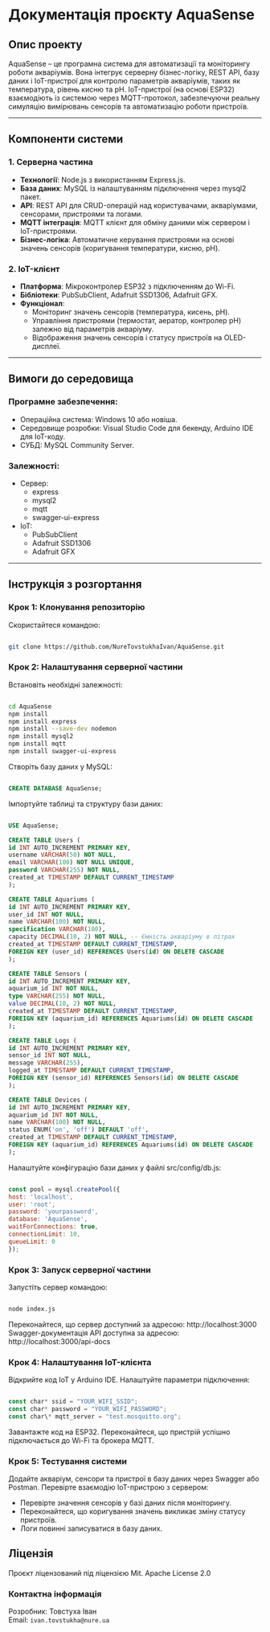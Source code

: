 # Документація проєкту AquaSense

## Опис проекту

AquaSense – це програмна система для автоматизації та моніторингу роботи акваріумів. Вона інтегрує серверну бізнес-логіку, REST API, базу даних і IoT-пристрої для контролю параметрів акваріумів, таких як температура, рівень кисню та pH. IoT-пристрої (на основі ESP32) взаємодіють із системою через MQTT-протокол, забезпечуючи реальну симуляцію вимірювань сенсорів та автоматизацію роботи пристроїв.

---

## Компоненти системи

### 1. **Серверна частина**

- **Технології**: Node.js з використанням Express.js.
- **База даних**: MySQL із налаштуванням підключення через mysql2 пакет.
- **API**: REST API для CRUD-операцій над користувачами, акваріумами, сенсорами, пристроями та логами.
- **MQTT інтеграція**: MQTT клієнт для обміну даними між сервером і IoT-пристроями.
- **Бізнес-логіка**: Автоматичне керування пристроями на основі значень сенсорів (коригування температури, кисню, pH).

### 2. **IoT-клієнт**

- **Платформа**: Мікроконтролер ESP32 з підключенням до Wi-Fi.
- **Бібліотеки**: PubSubClient, Adafruit SSD1306, Adafruit GFX.
- **Функціонал**:
  - Моніторинг значень сенсорів (температура, кисень, pH).
  - Управління пристроями (термостат, аератор, контролер pH) залежно від параметрів акваріуму.
  - Відображення значень сенсорів і статусу пристроїв на OLED-дисплеї.

---

## Вимоги до середовища

### Програмне забезпечення:

- Операційна система: Windows 10 або новіша.
- Середовище розробки: Visual Studio Code для бекенду, Arduino IDE для IoT-коду.
- СУБД: MySQL Community Server.

### Залежності:

- Сервер:
  - express
  - mysql2
  - mqtt
  - swagger-ui-express
- IoT:
  - PubSubClient
  - Adafruit SSD1306
  - Adafruit GFX

---

## Інструкція з розгортання

### Крок 1: Клонування репозиторію

Скористайтеся командою:

```bash

git clone https://github.com/NureTovstukhaIvan/AquaSense.git

```

### Крок 2: Налаштування серверної частини

Встановіть необхідні залежності:

 ```bash

cd AquaSense
npm install
npm install express
npm install --save-dev nodemon
npm install mysql2
npm install mqtt
npm install swagger-ui-express

 ```

Створіть базу даних у MySQL:

```sql

CREATE DATABASE AquaSense;

```

Імпортуйте таблиці та структуру бази даних:

```sql

USE AquaSense;

CREATE TABLE Users (
id INT AUTO_INCREMENT PRIMARY KEY,
username VARCHAR(50) NOT NULL,
email VARCHAR(100) NOT NULL UNIQUE,
password VARCHAR(255) NOT NULL,
created_at TIMESTAMP DEFAULT CURRENT_TIMESTAMP
);

CREATE TABLE Aquariums (
id INT AUTO_INCREMENT PRIMARY KEY,
user_id INT NOT NULL,
name VARCHAR(100) NOT NULL,
specification VARCHAR(100),
capacity DECIMAL(10, 2) NOT NULL, -- Ємність акваріуму в літрах
created_at TIMESTAMP DEFAULT CURRENT_TIMESTAMP,
FOREIGN KEY (user_id) REFERENCES Users(id) ON DELETE CASCADE
);

CREATE TABLE Sensors (
id INT AUTO_INCREMENT PRIMARY KEY,
aquarium_id INT NOT NULL,
type VARCHAR(255) NOT NULL,
value DECIMAL(10, 2) NOT NULL,
created_at TIMESTAMP DEFAULT CURRENT_TIMESTAMP,
FOREIGN KEY (aquarium_id) REFERENCES Aquariums(id) ON DELETE CASCADE
);

CREATE TABLE Logs (
id INT AUTO_INCREMENT PRIMARY KEY,
sensor_id INT NOT NULL,
message VARCHAR(255),
logged_at TIMESTAMP DEFAULT CURRENT_TIMESTAMP,
FOREIGN KEY (sensor_id) REFERENCES Sensors(id) ON DELETE CASCADE
);

CREATE TABLE Devices (
id INT AUTO_INCREMENT PRIMARY KEY,
aquarium_id INT NOT NULL,
name VARCHAR(100) NOT NULL,
status ENUM('on', 'off') DEFAULT 'off',
created_at TIMESTAMP DEFAULT CURRENT_TIMESTAMP,
FOREIGN KEY (aquarium_id) REFERENCES Aquariums(id) ON DELETE CASCADE
);

````
Налаштуйте конфігурацію бази даних у файлі src/config/db.js:
```js

const pool = mysql.createPool({
host: 'localhost',
user: 'root',
password: 'yourpassword',
database: 'AquaSense',
waitForConnections: true,
connectionLimit: 10,
queueLimit: 0
});

````

### Крок 3: Запуск серверної частини

Запустіть сервер командою:

```bash

node index.js

```

Переконайтеся, що сервер доступний за адресою:
http://localhost:3000
Swagger-документація API доступна за адресою:
http://localhost:3000/api-docs

### Крок 4: Налаштування IoT-клієнта

Відкрийте код IoT у Arduino IDE.
Налаштуйте параметри підключення:

```js

const char* ssid = "YOUR_WIFI_SSID";
const char* password = "YOUR_WIFI_PASSWORD";
const char\* mqtt_server = "test.mosquitto.org";

```

Завантажте код на ESP32.
Переконайтеся, що пристрій успішно підключається до Wi-Fi та брокера MQTT.

### Крок 5: Тестування системи

Додайте акваріум, сенсори та пристрої в базу даних через Swagger або Postman.
Перевірте взаємодію IoT-пристрою з сервером:

- Перевірте значення сенсорів у базі даних після моніторингу.
- Переконайтеся, що коригування значень викликає зміну статусу пристроїв.
- Логи повинні записуватися в базу даних.

## Ліцензія

Проєкт ліцензований під ліцензією Mit. Apache License 2.0

### Контактна інформація  
Розробник: Товстуха Іван  
Email: `ivan.tovstukha@nure.ua`
